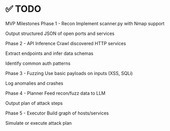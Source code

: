 # ✅ TODO

MVP Milestones
Phase 1 - Recon 
 Implement scanner.py with Nmap support

 Output structured JSON of open ports and services

Phase 2 - API Inference
 Crawl discovered HTTP services

 Extract endpoints and infer data schemas

 Identify common auth patterns

Phase 3 - Fuzzing
 Use basic payloads on inputs (XSS, SQLi)

 Log anomalies and crashes

Phase 4 - Planner
 Feed recon/fuzz data to LLM

 Output plan of attack steps

Phase 5 - Executor
 Build graph of hosts/services

 Simulate or execute attack plan

